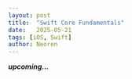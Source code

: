 ```yaml
---
layout: post
title:  "Swift Core Fundamentals"
date:   2025-05-21 
tags: [iOS, Swift]
author: Neoren
---
```

**_upcoming..._**
